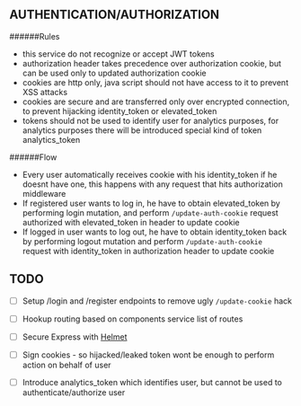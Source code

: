 AUTHENTICATION/AUTHORIZATION
--

######Rules
* this service do not recognize or accept JWT tokens
* authorization header takes precedence over authorization cookie, 
  but can be used only to updated authorization cookie
* cookies are http only, java script should not have access to it to prevent XSS attacks
* cookies are secure and are transferred only over encrypted connection, 
  to prevent hijacking identity_token or elevated_token 
* tokens should not be used to identify user for analytics purposes, 
  for analytics purposes there will be introduced special kind of token analytics_token

######Flow
* Every user automatically receives cookie with his identity_token if he doesnt have one,
  this happens with any request that hits authorization middleware
* If registered user wants to log in, he have to obtain elevated_token by performing login mutation,
  and perform `/update-auth-cookie` request authorized with elevated_token in header to update cookie
* If logged in user wants to log out, he have to obtain identity_token back by performing logout mutation
  and perform `/update-auth-cookie` request with identity_token in authorization header to update cookie

TODO
--

* [ ] Setup /login and /register endpoints to remove ugly `/update-cookie` hack 
* [ ] Hookup routing based on components service list of routes 
* [ ] Secure Express with [Helmet](https://github.com/helmetjs/helmet)
* [ ] Sign cookies - so hijacked/leaked token wont be enough to perform action on behalf of user   
* [ ] Introduce analytics_token which identifies user, but cannot be used to authenticate/authorize user
 